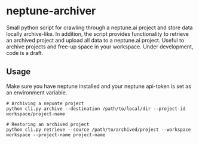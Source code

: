# neptune-archiver

Small python script for crawling through a neptune.ai project and store data locally archive-like. In addition, 
the script provides functionality to retrieve an archived project and upload all data to a neptune.ai project. Useful 
to archive projects and free-up space in your workspace. Under development, code is a draft.

## Usage
Make sure you have neptune installed and your neptune api-token is set as an environment variable. 
```
# Archiving a nepunte project
python cli.py archive --destination /path/to/local/dir --project-id workspace/project-name

# Restoring an archived project
python cli.py retrieve --source /path/to/archived/project --workspace workspace --project-name project-name
```

